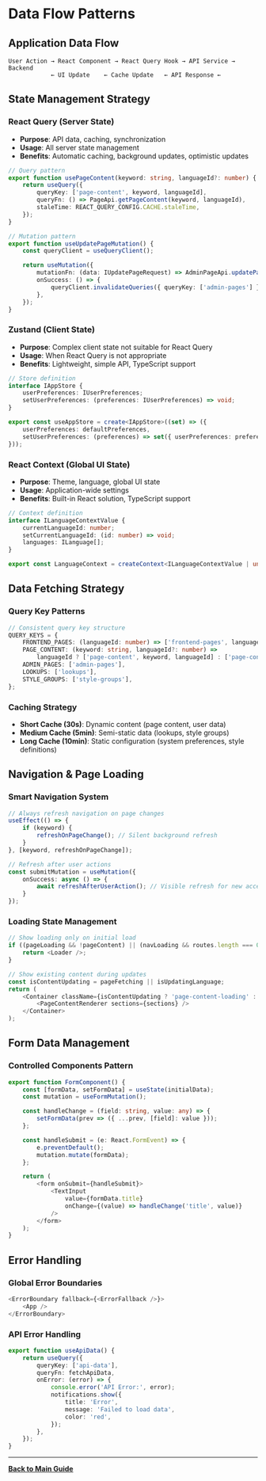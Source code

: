 # Data Flow Patterns

## Application Data Flow

```
User Action → React Component → React Query Hook → API Service → Backend
            ← UI Update    ← Cache Update   ← API Response ←
```

## State Management Strategy

### React Query (Server State)
- **Purpose**: API data, caching, synchronization
- **Usage**: All server state management
- **Benefits**: Automatic caching, background updates, optimistic updates

```typescript
// Query pattern
export function usePageContent(keyword: string, languageId?: number) {
    return useQuery({
        queryKey: ['page-content', keyword, languageId],
        queryFn: () => PageApi.getPageContent(keyword, languageId),
        staleTime: REACT_QUERY_CONFIG.CACHE.staleTime,
    });
}

// Mutation pattern
export function useUpdatePageMutation() {
    const queryClient = useQueryClient();

    return useMutation({
        mutationFn: (data: IUpdatePageRequest) => AdminPageApi.updatePage(data),
        onSuccess: () => {
            queryClient.invalidateQueries({ queryKey: ['admin-pages'] });
        },
    });
}
```

### Zustand (Client State)
- **Purpose**: Complex client state not suitable for React Query
- **Usage**: When React Query is not appropriate
- **Benefits**: Lightweight, simple API, TypeScript support

```typescript
// Store definition
interface IAppStore {
    userPreferences: IUserPreferences;
    setUserPreferences: (preferences: IUserPreferences) => void;
}

export const useAppStore = create<IAppStore>((set) => ({
    userPreferences: defaultPreferences,
    setUserPreferences: (preferences) => set({ userPreferences: preferences }),
}));
```

### React Context (Global UI State)
- **Purpose**: Theme, language, global UI state
- **Usage**: Application-wide settings
- **Benefits**: Built-in React solution, TypeScript support

```typescript
// Context definition
interface ILanguageContextValue {
    currentLanguageId: number;
    setCurrentLanguageId: (id: number) => void;
    languages: ILanguage[];
}

export const LanguageContext = createContext<ILanguageContextValue | undefined>(undefined);
```

## Data Fetching Strategy

### Query Key Patterns
```typescript
// Consistent query key structure
QUERY_KEYS = {
    FRONTEND_PAGES: (languageId: number) => ['frontend-pages', languageId],
    PAGE_CONTENT: (keyword: string, languageId?: number) =>
        languageId ? ['page-content', keyword, languageId] : ['page-content', keyword],
    ADMIN_PAGES: ['admin-pages'],
    LOOKUPS: ['lookups'],
    STYLE_GROUPS: ['style-groups'],
};
```

### Caching Strategy
- **Short Cache (30s)**: Dynamic content (page content, user data)
- **Medium Cache (5min)**: Semi-static data (lookups, style groups)
- **Long Cache (10min)**: Static configuration (system preferences, style definitions)

## Navigation & Page Loading

### Smart Navigation System
```typescript
// Always refresh navigation on page changes
useEffect(() => {
    if (keyword) {
        refreshOnPageChange(); // Silent background refresh
    }
}, [keyword, refreshOnPageChange]);

// Refresh after user actions
const submitMutation = useMutation({
    onSuccess: async () => {
        await refreshAfterUserAction(); // Visible refresh for new access
    }
});
```

### Loading State Management
```typescript
// Show loading only on initial load
if ((pageLoading && !pageContent) || (navLoading && routes.length === 0)) {
    return <Loader />;
}

// Show existing content during updates
const isContentUpdating = pageFetching || isUpdatingLanguage;
return (
    <Container className={isContentUpdating ? 'page-content-loading' : ''}>
        <PageContentRenderer sections={sections} />
    </Container>
);
```

## Form Data Management

### Controlled Components Pattern
```typescript
export function FormComponent() {
    const [formData, setFormData] = useState(initialData);
    const mutation = useFormMutation();

    const handleChange = (field: string, value: any) => {
        setFormData(prev => ({ ...prev, [field]: value }));
    };

    const handleSubmit = (e: React.FormEvent) => {
        e.preventDefault();
        mutation.mutate(formData);
    };

    return (
        <form onSubmit={handleSubmit}>
            <TextInput
                value={formData.title}
                onChange={(value) => handleChange('title', value)}
            />
        </form>
    );
}
```

## Error Handling

### Global Error Boundaries
```typescript
<ErrorBoundary fallback={<ErrorFallback />}>
    <App />
</ErrorBoundary>
```

### API Error Handling
```typescript
export function useApiData() {
    return useQuery({
        queryKey: ['api-data'],
        queryFn: fetchApiData,
        onError: (error) => {
            console.error('API Error:', error);
            notifications.show({
                title: 'Error',
                message: 'Failed to load data',
                color: 'red',
            });
        },
    });
}
```

---

**[Back to Main Guide](../COMPREHENSIVE_FRONTEND_GUIDE.md)**
